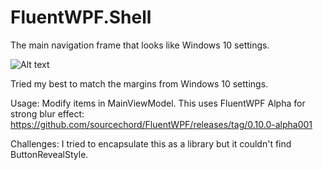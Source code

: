 # FluentWPF.Shell

The main navigation frame that looks like Windows 10 settings.

![Alt text](https://user-images.githubusercontent.com/16358189/126350120-93b4dcc9-2eda-482a-aa93-20d7ae6284fb.gif "gif")

Tried my best to match the margins from Windows 10 settings.

Usage: Modify items in MainViewModel. 
This uses FluentWPF Alpha for strong blur effect: https://github.com/sourcechord/FluentWPF/releases/tag/0.10.0-alpha001

Challenges: I tried to encapsulate this as a library but it couldn't find ButtonRevealStyle. 
